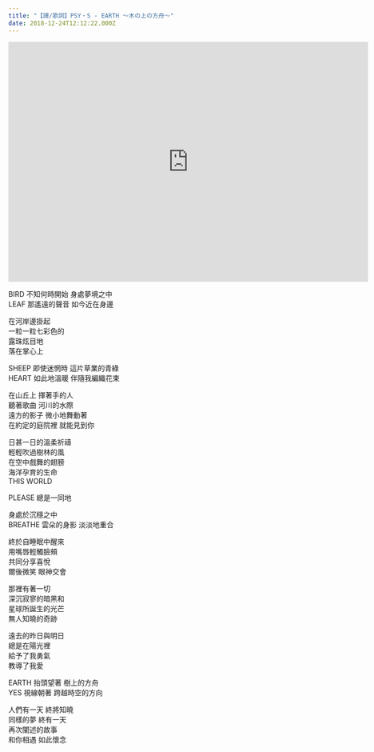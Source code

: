 ```yaml
---
title: "【譯/歌詞】PSY・S - EARTH 〜木の上の方舟〜"
date: 2018-12-24T12:12:22.000Z
---
```


<iframe width="720" height="480" src="https://www.youtube.com/embed/UStItLx4jyc" frameborder="0" allow="accelerometer; autoplay; clipboard-write; encrypted-media; gyroscope; picture-in-picture" allowfullscreen></iframe>

BIRD 不知何時開始 身處夢境之中
<br>LEAF 那遙遠的聲音 如今近在身邊

在河岸邊掛起
<br>一粒一粒七彩色的
<br>露珠炫目地
<br>落在掌心上

SHEEP 即使迷惘時 這片草業的青綠
<br>HEART 如此地溫暖 伴隨我編織花束

在山丘上 揮著手的人
<br>聽著歌曲 河川的水際
<br>遠方的影子 微小地舞動著
<br>在約定的庭院裡 就能見到你

日甚一日的溫柔祈禱
<br>輕輕吹過樹林的風
<br>在空中戲舞的翅膀
<br>海洋孕育的生命
<br>THIS WORLD

PLEASE 總是一同地

身處於沉穩之中
<br>BREATHE 雲朵的身影 淡淡地重合

終於自睡眠中醒來
<br>用嘴唇輕觸臉頰
<br>共同分享喜悅
<br>爾後微笑 眼神交會

那裡有著一切
<br>深沉寂寥的暗黑和
<br>星球所誕生的光芒
<br>無人知曉的奇跡

遠去的昨日與明日
<br>總是在陽光裡
<br>給予了我勇氣
<br>教導了我愛

EARTH 抬頭望著 樹上的方舟
<br>YES 視線朝著 跨越時空的方向

人們有一天 終將知曉
<br>同樣的夢 終有一天
<br>再次闡述的故事
<br>和你相遇 如此懷念
